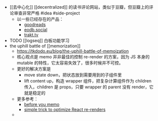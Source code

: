- [[去中心化]] [[decentralized]] 的读书评论网站，类似于豆瓣，但豆瓣上的评论审查非常严格 #idea #side-project
	- 以一些已经存在的产品：
		- [goodreads](https://www.goodreads.com/)
		- [eodb.social](https://t.co/lgpO79f5tH)
		- [trakt.tv](https://t.co/qtca54JNFo)
- TODO [[logseq]] 白板功能学习
- the uphill battle of [[memorization]]
	- https://tkdodo.eu/blog/the-uphill-battle-of-memoization
	- 核心观点是 memo 并非最佳的控制 re-render 的方案，因为 JS 本身的 mutable 的特性，它太容易失效了，很多时候并不可控。
	- 更好的解决方案是
		- move state down，把状态放到需要用到的子组件里
		- lift content up，构造 wrapper 组件，把复杂计算组件作为 children 传入，children 是 props，只要 wrapper 的 parent 没有 render，它就是稳定的
	- 更多参考：
		- [before you memo](https://overreacted.io/before-you-memo/)
		- [simple trick to optimize React re-renders](https://kentcdodds.com/blog/optimize-react-re-renders)
	-